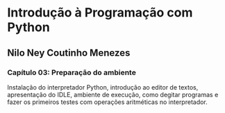 # Introdução à Programação com Python

## Nilo Ney Coutinho Menezes

### Capítulo 03: Preparação do ambiente

Instalação do interpretador Python, introdução ao editor de textos, apresentação do IDLE, ambiente de execução, como degitar programas e fazer os primeiros testes com operações aritméticas no interpretador.

